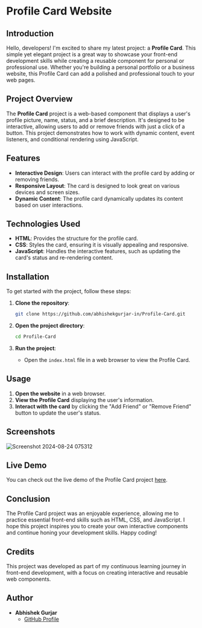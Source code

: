 # Profile Card Website

## Introduction

Hello, developers! I'm excited to share my latest project: a **Profile Card**. This simple yet elegant project is a great way to showcase your front-end development skills while creating a reusable component for personal or professional use. Whether you're building a personal portfolio or a business website, this Profile Card can add a polished and professional touch to your web pages.

## Project Overview

The **Profile Card** project is a web-based component that displays a user's profile picture, name, status, and a brief description. It's designed to be interactive, allowing users to add or remove friends with just a click of a button. This project demonstrates how to work with dynamic content, event listeners, and conditional rendering using JavaScript.

## Features

- **Interactive Design**: Users can interact with the profile card by adding or removing friends.
- **Responsive Layout**: The card is designed to look great on various devices and screen sizes.
- **Dynamic Content**: The profile card dynamically updates its content based on user interactions.

## Technologies Used

- **HTML**: Provides the structure for the profile card.
- **CSS**: Styles the card, ensuring it is visually appealing and responsive.
- **JavaScript**: Handles the interactive features, such as updating the card's status and re-rendering content.

## Installation

To get started with the project, follow these steps:

1. **Clone the repository**:
    ```bash
    git clone https://github.com/abhishekgurjar-in/Profile-Card.git
    ```

2. **Open the project directory**:
    ```bash
    cd Profile-Card
    ```

3. **Run the project**:
    - Open the `index.html` file in a web browser to view the Profile Card.

## Usage

1. **Open the website** in a web browser.
2. **View the Profile Card** displaying the user's information.
3. **Interact with the card** by clicking the "Add Friend" or "Remove Friend" button to update the user's status.

## Screenshots 

![Screenshot 2024-08-24 075312](https://github.com/user-attachments/assets/a464dac5-59c5-4f67-a0a9-def7da293787)

## Live Demo

You can check out the live demo of the Profile Card project [here](https://abhishekgurjar-in.github.io/Profile-Card/).



## Conclusion

The Profile Card project was an enjoyable experience, allowing me to practice essential front-end skills such as HTML, CSS, and JavaScript. I hope this project inspires you to create your own interactive components and continue honing your development skills. Happy coding!

## Credits

This project was developed as part of my continuous learning journey in front-end development, with a focus on creating interactive and reusable web components.

## Author

- **Abhishek Gurjar**
  - [GitHub Profile](https://github.com/abhishekgurjar-in)

